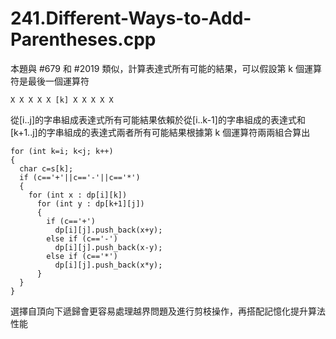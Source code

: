 # 241.Different-Ways-to-Add-Parentheses.cpp

本題與 #679 和 #2019 類似，計算表達式所有可能的結果，可以假設第 k 個運算符是最後一個運算符

```
X X X X X [k] X X X X X
```

從[i..j]的字串組成表達式所有可能結果依賴於從[i..k-1]的字串組成的表達式和[k+1..j]的字串組成的表達式兩者所有可能結果根據第 k 個運算符兩兩組合算出

```
for (int k=i; k<j; k++)
{
  char c=s[k];
  if (c=='+'||c=='-'||c=='*')
  {
    for (int x : dp[i][k])
      for (int y : dp[k+1][j])
      {
        if (c=='+')
          dp[i][j].push_back(x+y);
        else if (c=='-')
          dp[i][j].push_back(x-y);
        else if (c=='*')
          dp[i][j].push_back(x*y);
      }
  }
}
```

選擇自頂向下遞歸會更容易處理越界問題及進行剪枝操作，再搭配記憶化提升算法性能
